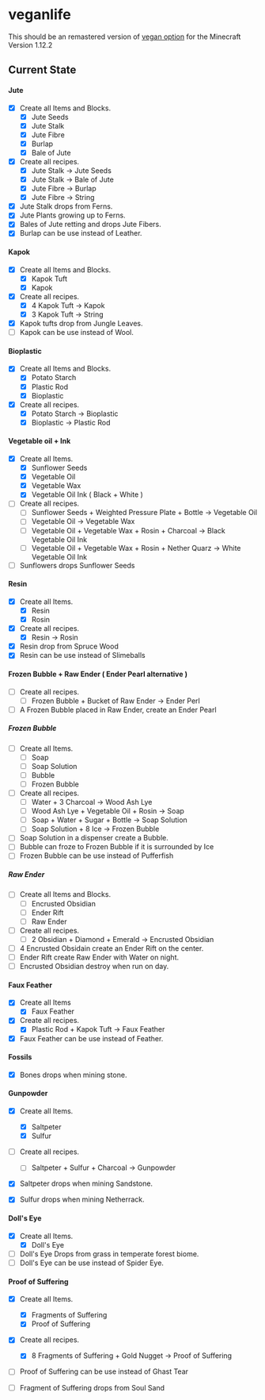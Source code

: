 # veganlife

This should be an remastered version of [vegan option](https://github.com/backuporg/VeganOption) for the Minecraft Version 1.12.2

## Current State


#### Jute

- [x] Create all Items and Blocks.
    - [x] Jute Seeds
    - [x] Jute Stalk
    - [x] Jute Fibre
    - [x] Burlap
    - [x] Bale of Jute
- [x] Create all recipes.
    - [x] Jute Stalk -> Jute Seeds
    - [x] Jute Stalk -> Bale of Jute
    - [x] Jute Fibre -> Burlap
    - [x] Jute Fibre -> String
- [x] Jute Stalk drops from Ferns.
- [x] Jute Plants growing up to Ferns.
- [x] Bales of Jute retting and drops Jute Fibers.
- [x] Burlap can be use instead of Leather.

#### Kapok

- [x] Create all Items and Blocks.
    - [x] Kapok Tuft
    - [x] Kapok
- [x] Create all recipes.
    - [x] 4 Kapok Tuft -> Kapok
    - [x] 3 Kapok Tuft -> String
- [x] Kapok tufts drop from Jungle Leaves.
- [ ] Kapok can be use instead of Wool.

#### Bioplastic

- [x] Create all Items and Blocks.
    - [x] Potato Starch
    - [x] Plastic Rod
    - [x] Bioplastic
- [x] Create all recipes.
    - [x] Potato Starch -> Bioplastic
    - [x] Bioplastic -> Plastic Rod
 
#### Vegetable oil + Ink
 
 - [x] Create all Items.
 	- [x] Sunflower Seeds
 	- [x] Vegetable Oil
 	- [x] Vegetable Wax
 	- [x] Vegetable Oil Ink ( Black + White ) 
 - [ ] Create all recipes.
 	- [ ] Sunflower Seeds + Weighted Pressure Plate + Bottle -> Vegetable Oil
 	- [ ] Vegetable Oil -> Vegetable Wax
 	- [ ] Vegetable Oil + Vegetable Wax + Rosin + Charcoal -> Black Vegetable Oil Ink
 	- [ ] Vegetable Oil + Vegetable Wax + Rosin + Nether Quarz -> White Vegetable Oil Ink
 - [ ] Sunflowers drops Sunflower Seeds
 
#### Resin
 
 - [x] Create all Items.
 	- [x] Resin
 	- [x] Rosin
 - [x] Create all recipes.
 	- [x] Resin -> Rosin
 - [x] Resin drop from Spruce Wood
 - [x] Resin can be use instead of Slimeballs
 
#### Frozen Bubble + Raw Ender ( Ender Pearl alternative )
 
 - [ ] Create all recipes.
 	- [ ] Frozen Bubble + Bucket of Raw Ender -> Ender Perl
 - [ ] A Frozen Bubble placed in Raw Ender, create an Ender Pearl
 
##### Frozen Bubble
 
 - [ ] Create all Items.
 	- [ ] Soap
 	- [ ] Soap Solution
 	- [ ] Bubble
 	- [ ] Frozen Bubble
 - [ ] Create all recipes.
 	- [ ] Water + 3 Charcoal -> Wood Ash Lye
 	- [ ] Wood Ash Lye + Vegetable Oil + Rosin -> Soap
 	- [ ] Soap + Water + Sugar + Bottle -> Soap Solution
 	- [ ] Soap Solution + 8 Ice -> Frozen Bubble
 - [ ] Soap Solution in a dispenser create a Bubble. 
 - [ ] Bubble can froze to Frozen Bubble if it is surrounded by Ice
 - [ ] Frozen Bubble can be use instead of Pufferfish
 
##### Raw Ender
 
 - [ ]  Create all Items and Blocks.
 	- [ ] Encrusted Obsidian
 	- [ ] Ender Rift
 	- [ ] Raw Ender
 - [ ] Create all recipes.
 	- [ ] 2 Obsidian + Diamond + Emerald -> Encrusted Obsidian
 - [ ] 4 Encrusted Obsidain create an Ender Rift on the center.
 - [ ] Ender Rift create Raw Ender with Water on night.
 - [ ] Encrusted Obsidian destroy when run on day.
 
#### Faux Feather

 - [x] Create all Items
    - [x] Faux Feather
 - [x] Create all recipes.
 	- [x] Plastic Rod + Kapok Tuft -> Faux Feather
 - [x] Faux Feather can be use instead of Feather.
 
#### Fossils

 - [x] Bones drops when mining stone.
 
#### Gunpowder

 - [x] Create all Items.
 	- [x] Saltpeter
 	- [x] Sulfur
 - [ ] Create all recipes.
 	- [ ] Saltpeter + Sulfur + Charcoal -> Gunpowder
 - [x] Saltpeter drops when mining Sandstone.
 - [x] Sulfur drops when mining Netherrack.
 
 
#### Doll's Eye

 - [x] Create all Items.
 	- [x] Doll's Eye
 - [ ] Doll's Eye Drops from grass in temperate forest biome.
 - [ ] Doll's Eye can be use instead of Spider Eye.

#### Proof of Suffering

 - [x] Create all Items.
 	- [x] Fragments of Suffering
 	- [x] Proof of Suffering
 - [x] Create all recipes.
 	- [x] 8 Fragments of Suffering + Gold Nugget -> Proof of Suffering
 - [ ] Proof of Suffering can be use instead of Ghast Tear
 - [ ] Fragment of Suffering drops from Soul Sand
 